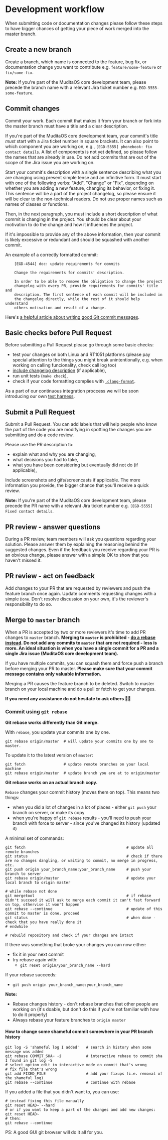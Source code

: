 # Development workflow

When submitting code or documentation changes please follow these steps to have bigger chances of getting your piece of work merged into the master branch.

## Create a new branch

Create a branch, which name is connected to the feature, bug fix, or documentation change you want to contribute e.g. `feature/some-feature` or `fix/some-fix`.

**Note:** If you're part of the MuditaOS core development team, please precede the branch name with a relevant Jira ticket number e.g. `EGD-5555-some-feature`.

## Commit changes

Commit your work. Each commit that makes it from your branch or fork into the master branch must have a title and a clear description.

If you're part of the MuditaOS core development team, your commit's title *must* start with a Jira ticket number in square brackets. It can also point to which component you are working on, e.g., `[EGD-5555] phonebook: fix contact details`. A list of components is not yet defined, so please follow the names that are already in use. Do not add commits that are out of the scope of the Jira issue you are working on.

Start your commit's description with a single sentence describing what you are changing using present simple tense and an infinitive form. It must start with one of the following verbs: "Add", "Change" or "Fix", depending on whether you are adding a new feature, changing its
behavior, or fixing it. This sentence will be a part of the project changelog, so please ensure it will be clear to the non-technical
readers. Do not use proper names such as names of classes or functions. 

Then, in the next paragraph, you must include a short description of what commit is changing in the project. You should be clear about
your motivation to do the change and how it influences the project.

If it's impossible to provide any of the above information, then your commit is likely excessive or redundant and should be squashed with another commit.

An example of a correctly formatted commit:
```
    [EGD-4544] doc: update requirements for commits
    
    Change the requirements for commits' description.
    
    In order to be able to remove the obligation to change the project
    changelog with every PR, provide requirements for commits' title and
    description. The first sentence of each commit will be included in
    the changelog directly, while the rest of it should help understand
    others motivation and result of a change.
```

Here's [a helpful article about writing good Git commit messages](https://chris.beams.io/posts/git-commit/).


## Basic checks before Pull Request

Before submitting a Pull Request please go through some basic checks:

- test your changes on both Linux and RT1051 platforms (please pay special attention to the things you might break unintentionally, e.g. when working on calling funcionality, check call log too)
- [include changelog description](changelog_howto.md) (if applicable),
- run unit tests (`make check`),
- check if your code formatting complies with [`.clang-format`](../clang-format).

As a part of our continuous integration proccess we will be soon introducing our own [test harness](../test/README.md).

## Submit a Pull Request

Submit a Pull Request. You can add labels that will help people who know the part of the code you are modifying in spotting the changes you are submitting and do a code review. 

Please use the PR description to:

- explain what and why you are changing, 
- what decisions you had to take, 
- what you have been considering but eventually did not do (if applicable), 

Include screenshots and gifs/screencasts if applicable. The more information you provide, the bigger chance that you'll receive a quick review.

**Note:** If you're part of the MuditaOS core development team, please precede the PR name with a relevant Jira ticket number e.g. `[EGD-5555] Fixed contact details`.

## PR review - answer questions

During a PR review, team members will ask you questions regarding your solution. Please answer them by explaining the reasoning behind the suggested changes. Even if the feedback you receive regarding your PR is an obvious change, please answer with a simple OK to show that you haven't missed it.

## PR review - act on feedback

Add changes to your PR that are requested by reviewers and push the feature branch once again. Update comments requesting changes with a simple `Done`. Don't resolve discussion on your own, it's the reviewer's responsibility to do so.

## Merge to `master` branch

When a PR is accepted by two or more reviewers it's time to add PR changes to `master` branch. **Merging to
`master` is prohibited - [do a rebase instead](https://www.atlassian.com/git/tutorials/merging-vs-rebasing). Do not add any commits to `master` that are not required - less is more. An ideal situation is when you have a single commit for a PR and a single Jira issue (MuditaOS core development team).** 

If you have multiple commits, you can squash them and force push a branch before merging your PR to master. **Please make sure that your commit message contains only valuable information.**

Merging a PR causes the feature branch to be deleted. Switch to master branch on your local machine and do a pull or fetch to get your changes.

**If you need any assistance do not hesitate to ask others 🙌🏼**

### Commit using `git rebase`

**Git rebase works differently than Git merge.**

With `rebase`, you update your commits one by one.
```
git rebase origin/master  # will update your commits one by one to master.
```

To update it to the latest version of `master`:
```
git fetch                 # update remote branches on your local machine
git rebase origin/master  # update branch you are at to origin/master
```

**Git rebase works on an actual branch copy.**

`Rebase` changes your commit history (moves them on top). This means two things:

 - when you did a lot of changes in a lot of places - either `git push` your branch on server, or make its copy
 - when you're happy of `git rebase` results - you'll need to push your branch with force to server - since you've changed its history (updated it) 

A minimal set of commands:
```
git fetch                                             # update all remote branches  
git status                                            # check if there are no changes dangling, or waiting to commit, no merge in progress, etc.  
git push origin your_branch_name:your_branch_name     # push your branch to server  
git rebase origin/master                              # update your local branch to origin master  

# while rebase not done
git mergetool                                         # if rebase didn't succeed it will ask to merge each commit it can't fast forward on top, othervise it won't happen  
git rebase --continue                                 # update of this commit to master is done, proceed  
git status                                            # when done - check that you have really done it  
# endwhile

# rebuild repository and check if your changes are intact
```

If there was something that broke your changes you can now either:

* fix it in your next commit
* try rebase again with:
    * `git reset origin/your_branch_name --hard`

If your rebase succeeds:

* `git push origin your_branch_name:your_branch_name`

**Note:**

 - Rebase changes history - don't rebase branches that other people are working on (it's doable, but don't do this if you're not familiar with how to do it properly)
 - Always rebase your feature branches to `origin master`

#### How to change some shameful commit somewhere in your PR branch history
```
git log -S 'shameful log I added'   # search in history when some message was added
git rebase COMMIT_SHA~ -i           # interactive rebase to commit sha I found in git log -S
# select option edit in interactive mode on commit that's wrong
# fix file that's wrong
git add FIXED_FILE                  # add your fixups (i.e. removal of the shameful log)
git rebase --continue               # continue with rebase
```

If you added a file that you didn't want to, you can use:
```
# instead fixing this file manually
git reset HEAD~ --hard
# or if you want to keep a part of the changes and add new changes:
git reset HEAD~
# then:
git rebase --continue
```

PS: A good GUI git browser will do it all for you.

